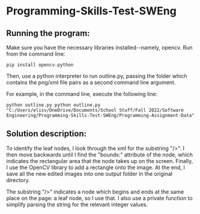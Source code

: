# Programming-Skills-Test-SWEng

## Running the program:
Make sure you have the necessary libraries installed--namely, opencv. Run from the command line:

    pip install opencv-python

Then, use a python interpreter to run outline.py, passing the folder which contains the png/xml file pairs as a second command line argument.

For example, in the command line, execute the following line:

    python outline.py python outline.py "C:/Users/elisv/OneDrive/Documents/School Stuff/Fall 2022/Software Engineering/Programming-Skills-Test-SWEng/Programming-Assignment-Data"

## Solution description:
To identify the leaf nodes, I look through the xml for the substring "/>". I then move backwards until I find the "bounds:" attribute of the node, which indicates the rectangular area that the node takes up on the screen. Finally, I use the OpenCV library to add a rectangle onto the image. At the end, I save all the new edited images into one output folder in the original directory.

The substring "/>" indicates a node which begins and ends at the same place on the page: a leaf node, so I use that. I also use a private function to simplify parsing the string for the relevant integer values. 
